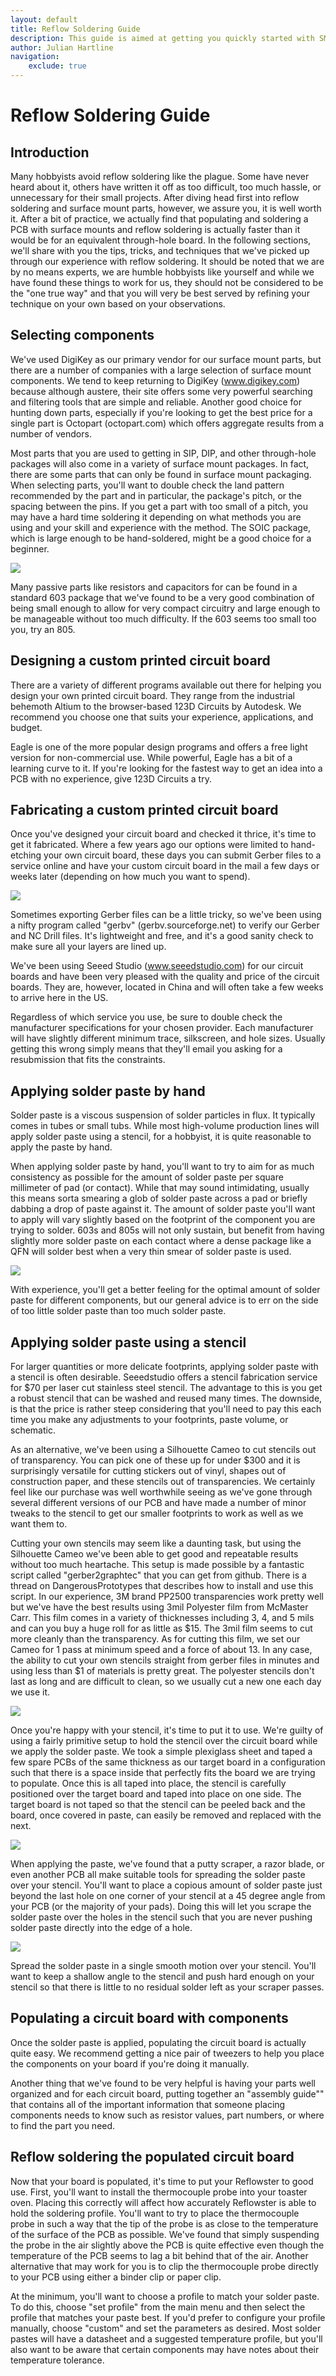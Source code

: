 ```yaml
---
layout: default
title: Reflow Soldering Guide
description: This guide is aimed at getting you quickly started with SMT and reflow soldering at home. It contains step by step instructions and useful tips and tricks.
author: Julian Hartline
navigation:
    exclude: true
---
```


Reflow Soldering Guide
======================

Introduction
------------
Many hobbyists avoid reflow soldering like the plague. Some have never heard about it, others have written it off as too difficult, too much hassle, or unnecessary for their small projects. After diving head first into reflow soldering and surface mount parts, however, we assure you, it is well worth it. After a bit of practice, we actually find that populating and soldering a PCB with surface mounts and reflow soldering is actually faster than it would be for an equivalent through-hole board. In the following sections, we'll share with you the tips, tricks, and techniques that we've picked up through our experience with reflow soldering. It should be noted that we are by no means experts, we are humble hobbyists like yourself and while we have found these things to work for us, they should not be considered to be the "one true way" and that you will very be best served by refining your technique on your own based on your observations.

Selecting components
--------------------

We've used DigiKey as our primary vendor for our surface mount parts, but there are a number of companies with a large selection of surface mount components. We tend to keep returning to DigiKey (www.digikey.com) because although austere, their site offers some very powerful searching and filtering tools that are simple and reliable. Another good choice for hunting down parts, especially if you're looking to get the best price for a single part is Octopart (octopart.com) which offers aggregate results from a number of vendors.

Most parts that you are used to getting in SIP, DIP, and other through-hole packages will also come in a variety of surface mount packages. In fact, there are some parts that can only be found in surface mount packaging. When selecting parts, you'll want to double check the land pattern recommended by the part and in particular, the package's pitch, or the spacing between the pins. If you get a part with too small of a pitch, you may have a hard time soldering it depending on what methods you are using and your skill and experience with the method. The SOIC package, which is large enough to be hand-soldered, might be a good choice for a beginner.

<img class="showcase" src="reflowguide/smtparts.jpg" />

Many passive parts like resistors and capacitors for can be found in a standard 603 package that we've found to be a very good combination of being small enough to allow for very compact circuitry and large enough to be manageable without too much difficulty. If the 603 seems too small too you, try an 805.

Designing a custom printed circuit board
----------------------------------------

There are a variety of different programs available out there for helping you design your own printed circuit board. They range from the industrial behemoth Altium to the browser-based 123D Circuits by Autodesk. We recommend you choose one that suits your experience, applications, and budget.

Eagle is one of the more popular design programs and offers a free light version for non-commercial use. While powerful, Eagle has a bit of a learning curve to it. If you're looking for the fastest way to get an idea into a PCB with no experience, give 123D Circuits a try.

Fabricating a custom printed circuit board
------------------------------------------

Once you've designed your circuit board and checked it thrice, it's time to get it fabricated. Where a few years ago our options were limited to hand-etching your own circuit board, these days you can submit Gerber files to a service online and have your custom circuit board in the mail a few days or weeks later (depending on how much you want to spend).

<img class="showcase" src="reflowguide/gerbv.jpg" />

Sometimes exporting Gerber files can be a little tricky, so we've been using a nifty program called "gerbv" (gerbv.sourceforge.net) to verify our Gerber and NC Drill files. It's lightweight and free, and it's a good sanity check to make sure all your layers are lined up.

We've been using Seeed Studio (www.seeedstudio.com) for our circuit boards and have been very pleased with the quality and price of the circuit boards. They are, however, located in China and will often take a few weeks to arrive here in the US.

Regardless of which service you use, be sure to double check the manufacturer specifications for your chosen provider. Each manufacturer will have slightly different minimum trace, silkscreen, and hole sizes. Usually getting this wrong simply means that they'll email you asking for a resubmission that fits the constraints.

Applying solder paste by hand
-----------------------------

Solder paste is a viscous suspension of solder particles in flux. It typically comes in tubes or small tubs. While most high-volume production lines will apply solder paste using a stencil, for a hobbyist, it is quite reasonable to apply the paste by hand.

When applying solder paste by hand, you'll want to try to aim for as much consistency as possible for the amount of solder paste per square millimeter of pad (or contact). While that may sound intimidating, usually this means sorta smearing a glob of solder paste across a pad or briefly dabbing a drop of paste against it. The amount of solder paste you'll want to apply will vary slightly based on the footprint of the component you are trying to solder. 603s and 805s  will not only sustain, but benefit from having slightly more solder paste on each contact where a dense package like a QFN will solder best when a very thin smear of solder paste is used.

<img class="showcase" src="reflowguide/pcbpaste.png" />

With experience, you'll get a better feeling for the optimal amount of solder paste for different components, but our general advice is to err on the side of too little solder paste than too much solder paste.

Applying solder paste using a stencil
-------------------------------------

For larger quantities or more delicate footprints, applying solder paste with a stencil is often desirable. Seeedstudio offers a stencil fabrication service for $70 per laser cut stainless steel stencil. The advantage to this is you get a robust stencil that can be washed and reused many times. The downside, is that the price is rather steep considering that you'll need to pay this each time you make any adjustments to your footprints, paste volume, or schematic.

As an alternative, we've been using a Silhouette Cameo to cut stencils out of transparency. You can pick one of these up for under $300 and it is surprisingly versatile for cutting stickers out of vinyl, shapes out of construction paper, and these stencils out of transparencies. We certainly feel like our purchase was well worthwhile seeing as we've gone through several different versions of our PCB and have made a number of minor tweaks to the stencil to get our smaller footprints to work as well as we want them to.

Cutting your own stencils may seem like a daunting task, but using the Silhouette Cameo we've been able to get good and repeatable results without too much heartache. This setup is made possible by a fantastic script called "gerber2graphtec" that you can get from github. There is a thread on DangerousPrototypes that describes how to install and use this script. In our experience, 3M brand PP2500 transparencies work pretty well but we've have the best results using 3mil Polyester film from McMaster Carr. This film comes in a variety of thicknesses including 3, 4, and 5 mils and can you buy a huge roll for as little as $15. The 3mil film seems to cut more cleanly than the transparency. As for cutting this film, we set our Cameo for 1 pass at minimum speed and a force of about 13. In any case, the ability to cut your own stencils straight from gerber files in minutes and using less than $1 of materials is pretty great. The polyester stencils don't last as long and are difficult to clean, so we usually cut a new one each day we use it.

<img class="showcase" src="reflowguide/gerber2graphtec.png" />

Once you're happy with your stencil, it's time to put it to use. We're guilty of using a fairly primitive setup to hold the stencil over the circuit board while we apply the solder paste. We took a simple plexiglass sheet and taped a few spare PCBs of the same thickness as our target board in a configuration such that there is a space inside that perfectly fits the board we are trying to populate. Once this is all taped into place, the stencil is carefully positioned over the target board and taped into place on one side. The target board is not taped so that the stencil can be peeled back and the board, once covered in paste, can easily be removed and replaced with the next.

<img class="showcase" src="reflowguide/stencilpaste.jpg" />

When applying the paste, we've found that a putty scraper, a razor blade, or even another PCB all make suitable tools for spreading the solder paste over your stencil. You'll want to place a copious amount of solder paste just beyond the last hole on one corner of your stencil at a 45 degree angle from your PCB (or the majority of your pads). Doing this will let you scrape the solder paste over the holes in the stencil such that you are never pushing solder paste directly into the edge of a hole.

<img class="showcase" src="reflowguide/stencilpastediagram.png" />

Spread the solder paste in a single smooth motion over your stencil. You'll want to keep a shallow angle to the stencil and push hard enough on your stencil so that there is little to no residual solder left as your scraper passes.

Populating a circuit board with components
------------------------------------------

Once the solder paste is applied, populating the circuit board is actually quite easy. We recommend getting a nice pair of tweezers to help you place the components on your board if you're doing it manually.

Another thing that we've found to be very helpful is having your parts well organized and for each circuit board, putting together an "assembly guide"" that contains all of the important information that someone placing components needs to know such as resistor values, part numbers, or where to find the part you need.

Reflow soldering the populated circuit board
--------------------------------------------

Now that your board is populated, it's time to put your Reflowster to good use. First, you'll want to install the thermocouple probe into your toaster oven. Placing this correctly will affect how accurately Reflowster is able to hold the soldering profile. You'll want to try to place the thermocouple probe in such a way that the tip of the probe is as close to the temperature of the surface of the PCB as possible. We've found that simply suspending the probe in the air slightly above the PCB is quite effective even though the temperature of the PCB seems to lag a bit behind that of the air. Another alternative that may work for you is to clip the thermocouple probe directly to your PCB using either a binder clip or paper clip.

At the minimum, you'll want to choose a profile to match your solder paste. To do this, choose "set profile" from the main menu and then select the profile that matches your paste best. If you'd prefer to configure your profile manually, choose "custom" and set the parameters as desired. Most solder pastes will have a datasheet and a suggested temperature profile, but you'll also want to be aware that certain components may have notes about their temperature tolerance.


